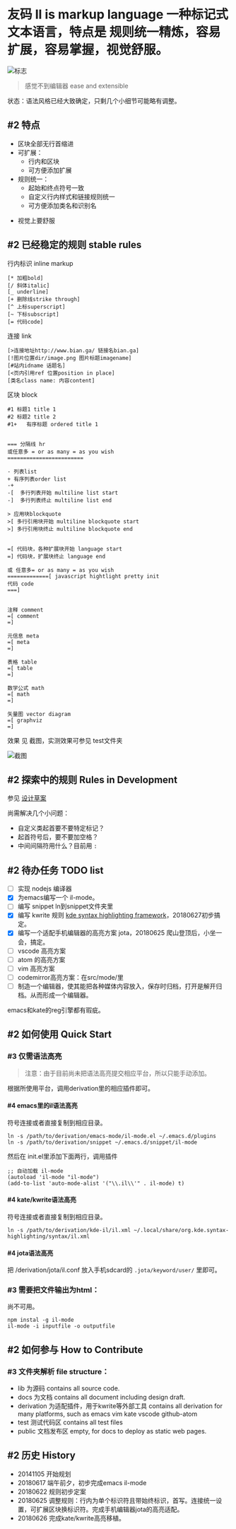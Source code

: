 # 友码 Il is markup language  一种标记式文本语言，特点是 规则统一精炼，容易扩展，容易掌握，视觉舒服。

![标志](/docs/images/il-logo.png)

> 感觉不到编辑器
> ease and extensible

状态：语法风格已经大致确定，只剩几个小细节可能略有调整。

## #2 特点

+ 区块全部无行首缩进
+ 可扩展：
  + 行内和区块
  + 可方便添加扩展
+ 规则统一：
  + 起始和终点符号一致
  + 自定义行内样式和链接规则统一
  + 可方便添加类名和识别名
- 视觉上要舒服


## #2 已经稳定的规则 stable rules

行内标识 inline markup
```
[* 加粗bold]
[/ 斜体italic]
[_ underline]
[+ 删除线strike through]
[^ 上标superscript]
[~ 下标subscript]
[= 代码code]
```

连接 link
```
[>连接地址http://www.bian.ga/ 链接名bian.ga]
[!图片位置dir/image.png 图片标题imagename]
[#站内idname 话题名]
[<页内引用ref 位置position in place]
[类名class name: 内容content]
```

区块 block
```
#1 标题1 title 1
#2 标题2 title 2
#1+   有序标题 ordered title 1


=== 分隔线 hr
或任意多 = or as many = as you wish
========================

- 列表list
+ 有序列表order list
-+
-[  多行列表开始 multiline list start
-]  多行列表终止 multiline list end

> 应用块blockquote
>[ 多行引用块开始 multiline blockquote start
>] 多行引用块终止 multiline blockquote end


=[ 代码块，各种扩展块开始 language start
=] 代码块，扩展块终止 language end

或 任意多= or as many = as you wish
=============[ javascript hightlight pretty init
代码 code
===]


注释 comment
=[ comment
=]

元信息 meta
=[ meta
=]

表格 table
=[ table
=]

数学公式 math
=[ math
=]

矢量图 vector diagram
=[ graphviz
=]

```

效果 见 截图，实测效果可参见 test文件夹

![截图](/docs/images/screen1.png)


## #2 探索中的规则 Rules in Development

参见 [设计草案](/docs/2018-06-25-友码文设计大体定案.md)

尚需解决几个小问题：

- 自定义类起首要不要特定标记？
- 起首符号后，要不要加空格？
- 中间间隔符用什么？目前用 `:`

## #2 待办任务 TODO list

- [ ] 实现 nodejs 编译器
- [x] 为emacs编写一个 il-mode。
- [ ] 编写 snippet ln到snippet文件夹里
- [x] 编写 kwrite 规则 [kde syntax highlighting framework](https://github.com/KDE/syntax-highlighting)，20180627初步搞定。
- [x] 编写一个适配手机编辑器的高亮方案 jota，20180625 爬山登顶后，小坐一会，搞定。
- [ ] vscode 高亮方案
- [ ] atom 的高亮方案
- [ ] vim 高亮方案
- [ ] codemirror高亮方案：在src/mode/里
- [ ] 制造一个编辑器，使其能把各种媒体内容放入，保存时归档，打开是解开归档。从而形成一个编辑器。

emacs和kate的reg引擎都有瑕疵。

## #2 如何使用 Quick Start

### #3 仅需语法高亮

> 注意：由于目前尚未把语法高亮提交相应平台，所以只能手动添加。

根据所使用平台，调用derivation里的相应插件即可。

#### #4 emacs里的il语法高亮
符号连接或者直接复制到相应目录。

``` shell
ln -s /path/to/derivation/emacs-mode/il-mode.el ~/.emacs.d/plugins
ln -s /path/to/derivation/snippet ~/.emacs.d/snippet/il-mode
```
然后在 init.el里添加下面两行，调用插件
```
;; 自动加载 il-mode
(autoload 'il-mode "il-mode")
(add-to-list 'auto-mode-alist '("\\.il\\'" . il-mode) t)
```

#### #4 kate/kwrite语法高亮

符号连接或者直接复制到相应目录。
``` shell
ln -s /path/to/derivation/kde-il/il.xml ~/.local/share/org.kde.syntax-highlighting/syntax/il.xml

```
#### #4 jota语法高亮

把 /derivation/jota/il.conf 放入手机sdcard的 `.jota/keyword/user/` 里即可。


### #3 需要把文件输出为html：

尚不可用。

```
npm instal -g il-mode
il-mode -i inputfile -o outputfile
```

## #2 如何参与 How to Contribute

### #3 文件夹解析 file structure：

- lib 为源码 contains all source code.
- docs 为文档 contains all document including design draft.
- derivation 为适配插件，用于kwrite等外部工具 contains all derivation for many platforms, such as emacs vim kate vscode github-atom
- test 测试代码区 contains all test files
- public 文档发布区 empty, for docs to deploy as static web pages.

## #2 历史 History

+ 20141105 开始规划
+ 20180617 端午前夕，初步完成emacs il-mode
+ 20180622 规则初步定案
+ 20180625 调整规则：行内为单个标识符且带始终标识，首写。连接统一设置，可扩展区块换标识符。完成手机编辑器jota的高亮适配。
+ 20180626 完成kate/kwrite高亮移植。

